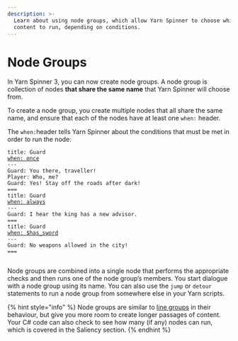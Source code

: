 ```yaml
---
description: >-
  Learn about using node groups, which allow Yarn Spinner to choose which
  content to run, depending on conditions.
---
```


# Node Groups

In Yarn Spinner 3, you can now create node groups. A node group is collection of nodes **that share the same name** that Yarn Spinner will choose from.&#x20;

To create a node group, you create multiple nodes that all share the same name, and ensure that each of the nodes have at least one `when:` header.&#x20;

The `when:`header tells Yarn Spinner about the conditions that must be met in order to run the node:

<pre class="language-html"><code class="lang-html">title: Guard
<a data-footnote-ref href="#user-content-fn-1">when: once</a>
---
Guard: You there, traveller!
Player: Who, me?
Guard: Yes! Stay off the roads after dark!
===
title: Guard
<a data-footnote-ref href="#user-content-fn-2">when: always</a>
---
Guard: I hear the king has a new advisor.
===
title: Guard
<a data-footnote-ref href="#user-content-fn-3">when: $has_sword</a>
---
Guard: No weapons allowed in the city!
===

</code></pre>

Node groups are combined into a single node that performs the appropriate checks and then runs one of the node group’s members. You start dialogue with a node group using its name. You can also use the `jump` or `detour` statements to run a node group from somewhere else in your Yarn scripts.

{% hint style="info" %}
Node groups are similar to [line groups](line-groups.md) in their behaviour, but give you more room to create longer passages of content. Your C# code can also check to see how many (if any) nodes can run, which is covered in the Saliency section.
{% endhint %}



[^1]: this version of the node can only run once

[^2]: this version is the line can run any time

[^3]: this version of the node can only run if the variable `$has_sword` is true
